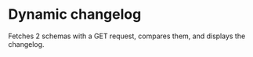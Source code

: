 # Dynamic changelog
Fetches 2 schemas with a GET request, compares them, and displays the changelog.